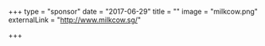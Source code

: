 +++
type = "sponsor"
date = "2017-06-29"
title = ""
image = "milkcow.png"
externalLink = "http://www.milkcow.sg/"

+++